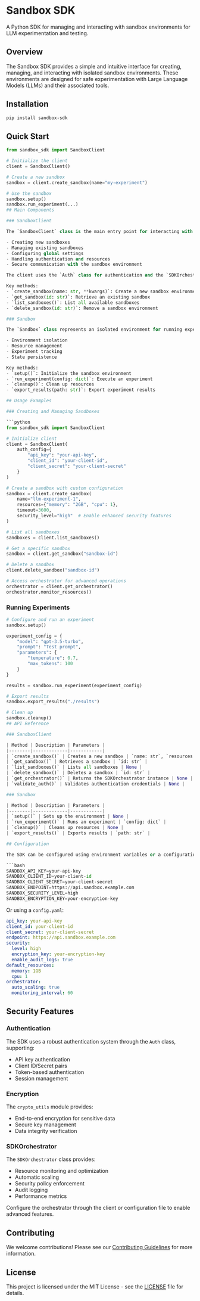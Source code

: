 # Sandbox SDK

A Python SDK for managing and interacting with sandbox environments for LLM experimentation and testing.

## Overview

The Sandbox SDK provides a simple and intuitive interface for creating, managing, and interacting with isolated sandbox environments. These environments are designed for safe experimentation with Large Language Models (LLMs) and their associated tools.

## Installation

```bash
pip install sandbox-sdk
```

## Quick Start

```python
from sandbox_sdk import SandboxClient

# Initialize the client
client = SandboxClient()

# Create a new sandbox
sandbox = client.create_sandbox(name="my-experiment")

# Use the sandbox
sandbox.setup()
sandbox.run_experiment(...)
## Main Components

### SandboxClient

The `SandboxClient` class is the main entry point for interacting with the SDK. It provides methods for:

- Creating new sandboxes
- Managing existing sandboxes
- Configuring global settings
- Handling authentication and resources
- Secure communication with the sandbox environment

The client uses the `Auth` class for authentication and the `SDKOrchestrator` for managing sandbox operations. The `crypto_utils` module ensures secure communication between components.

Key methods:
- `create_sandbox(name: str, **kwargs)`: Create a new sandbox environment
- `get_sandbox(id: str)`: Retrieve an existing sandbox
- `list_sandboxes()`: List all available sandboxes
- `delete_sandbox(id: str)`: Remove a sandbox environment

### Sandbox

The `Sandbox` class represents an isolated environment for running experiments. Key features include:

- Environment isolation
- Resource management
- Experiment tracking
- State persistence

Key methods:
- `setup()`: Initialize the sandbox environment
- `run_experiment(config: dict)`: Execute an experiment
- `cleanup()`: Clean up resources
- `export_results(path: str)`: Export experiment results

## Usage Examples

### Creating and Managing Sandboxes

```python
from sandbox_sdk import SandboxClient

# Initialize client
client = SandboxClient(
    auth_config={
        "api_key": "your-api-key",
        "client_id": "your-client-id",
        "client_secret": "your-client-secret"
    }
)

# Create a sandbox with custom configuration
sandbox = client.create_sandbox(
    name="llm-experiment-1",
    resources={"memory": "2GB", "cpu": 1},
    timeout=3600,
    security_level="high"  # Enable enhanced security features
)

# List all sandboxes
sandboxes = client.list_sandboxes()

# Get a specific sandbox
sandbox = client.get_sandbox("sandbox-id")

# Delete a sandbox
client.delete_sandbox("sandbox-id")

# Access orchestrator for advanced operations
orchestrator = client.get_orchestrator()
orchestrator.monitor_resources()
```

### Running Experiments

```python
# Configure and run an experiment
sandbox.setup()

experiment_config = {
    "model": "gpt-3.5-turbo",
    "prompt": "Test prompt",
    "parameters": {
        "temperature": 0.7,
        "max_tokens": 100
    }
}

results = sandbox.run_experiment(experiment_config)

# Export results
sandbox.export_results("./results")

# Clean up
sandbox.cleanup()
## API Reference

### SandboxClient

| Method | Description | Parameters |
|--------|-------------|------------|
| `create_sandbox()` | Creates a new sandbox | `name: str`, `resources: dict (optional)`, `security_level: str (optional)` |
| `get_sandbox()` | Retrieves a sandbox | `id: str` |
| `list_sandboxes()` | Lists all sandboxes | None |
| `delete_sandbox()` | Deletes a sandbox | `id: str` |
| `get_orchestrator()` | Returns the SDKOrchestrator instance | None |
| `validate_auth()` | Validates authentication credentials | None |

### Sandbox

| Method | Description | Parameters |
|--------|-------------|------------|
| `setup()` | Sets up the environment | None |
| `run_experiment()` | Runs an experiment | `config: dict` |
| `cleanup()` | Cleans up resources | None |
| `export_results()` | Exports results | `path: str` |

## Configuration

The SDK can be configured using environment variables or a configuration file:

```bash
SANDBOX_API_KEY=your-api-key
SANDBOX_CLIENT_ID=your-client-id
SANDBOX_CLIENT_SECRET=your-client-secret
SANDBOX_ENDPOINT=https://api.sandbox.example.com
SANDBOX_SECURITY_LEVEL=high
SANDBOX_ENCRYPTION_KEY=your-encryption-key
```

Or using a `config.yaml`:

```yaml
api_key: your-api-key
client_id: your-client-id
client_secret: your-client-secret
endpoint: https://api.sandbox.example.com
security:
  level: high
  encryption_key: your-encryption-key
  enable_audit_logs: true
default_resources:
  memory: 1GB
  cpu: 1
orchestrator:
  auto_scaling: true
  monitoring_interval: 60
```

## Security Features

### Authentication

The SDK uses a robust authentication system through the `Auth` class, supporting:

- API key authentication
- Client ID/Secret pairs
- Token-based authentication
- Session management

### Encryption

The `crypto_utils` module provides:

- End-to-end encryption for sensitive data
- Secure key management
- Data integrity verification

### SDKOrchestrator

The `SDKOrchestrator` class provides:

- Resource monitoring and optimization
- Automatic scaling
- Security policy enforcement
- Audit logging
- Performance metrics

Configure the orchestrator through the client or configuration file to enable advanced features.

## Contributing

We welcome contributions! Please see our [Contributing Guidelines](CONTRIBUTING.md) for more information.
## License

This project is licensed under the MIT License - see the [LICENSE](LICENSE) file for details.
